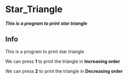 # Star_Triangle

**_This is a program to print star triangle_**

## Info
 This is a program to print star triangle 
 
 We can press **1** to print the triangle in **Increasing order**
 
 We can press **2** to print the triangle in **Decreasing order**
